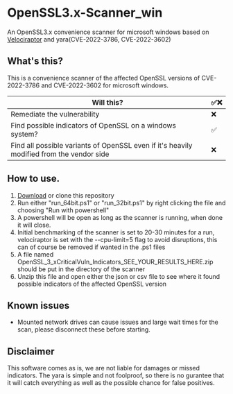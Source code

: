 # OpenSSL3.x-Scanner_win
An OpenSSL3.x convenience scanner for microsoft windows based on [Velociraptor](https://github.com/Velocidex/velociraptor) and yara(CVE-2022-3786, CVE-2022-3602) 



## What's this?
This is a convenience scanner of the affected OpenSSL versions of CVE-2022-3786 and CVE-2022-3602 for microsoft windows.


| Will this? |  :white_check_mark::x: |
| ---------- | ---------------------- |
| Remediate the vulnerability | :x:   |
| Find possible indicators of OpenSSL on a windows system? | :white_check_mark: |
| Find all possible variants of OpenSSL even if it's heavily modified from the vendor side | :x: |

## How to use.
1. [Download](https://github.com/IT-Relation-CDC/OpenSSL3.x-Scanner_win/archive/refs/heads/main.zip) or clone this repository
2. Run either "run_64bit.ps1" or "run_32bit.ps1" by right clicking the file and choosing "Run with powershell"
3. A powershell will be open as long as the scanner is running, when done it will close.
4. Initial benchmarking of the scanner is set to 20-30 minutes for a run, velociraptor is set with the --cpu-limit=5 flag to avoid disruptions, this can of course be removed if wanted in the .ps1 files
5. A file named OpenSSL_3_xCriticalVuln_Indicators_SEE_YOUR_RESULTS_HERE.zip should be put in the directory of the scanner
6. Unzip this file and open either the json or csv file to see where it found possible indicators of the affected OpenSSL version

## Known issues
- Mounted network drives can cause issues and large wait times for the scan, please disconnect these before starting.

## Disclaimer
This software comes as is, we are not liable for damages or missed indicators. The yara is simple and not foolproof, so there is no gurantee that it will catch everything as well as the possible chance for false positives. 